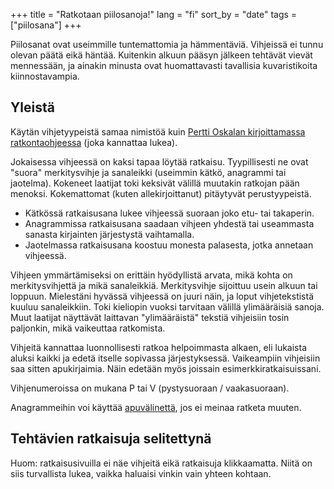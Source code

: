 +++
title = "Ratkotaan piilosanoja!"
lang = "fi"
sort_by = "date"
tags = ["piilosana"]
+++

Piilosanat ovat useimmille tuntemattomia ja hämmentäviä. Vihjeissä ei tunnu olevan päätä eikä häntää. Kuitenkin alkuun pääsyn jälkeen tehtävät vievät mennessään, ja ainakin minusta ovat huomattavasti tavallisia kuvaristikoita kiinnostavampia.

<!--more-->

## Yleistä

Käytän vihjetyypeistä samaa nimistöä kuin [Pertti Oskalan kirjoittamassa ratkontaohjeessa](https://sanojensommittelua.net/piilosanan-ratkontaohje/) (joka kannattaa lukea).

Jokaisessa vihjeessä on kaksi tapaa löytää ratkaisu. Tyypillisesti ne ovat "suora" merkitysvihje ja sanaleikki (useimmin kätkö, anagrammi tai jaotelma). Kokeneet laatijat toki keksivät välillä muutakin ratkojan pään menoksi. Kokemattomat (kuten allekirjoittanut) pitäytyvät perustyypeistä.

* Kätkössä ratkaisusana lukee vihjeessä suoraan joko etu- tai takaperin.
* Anagrammissa ratkaisusana saadaan vihjeen yhdestä tai useammasta sanasta kirjainten järjestystä vaihtamalla.
* Jaotelmassa ratkaisusana koostuu monesta palasesta, jotka annetaan vihjeessä.

Vihjeen ymmärtämiseksi on erittäin hyödyllistä arvata, mikä kohta on merkitysvihjettä ja mikä sanaleikkiä. Merkitysvihje sijoittuu usein alkuun tai loppuun. Mielestäni hyvässä vihjeessä on juuri näin, ja loput vihjetekstistä kuuluu sanaleikkiin. Toki kieliopin vuoksi tarvitaan välillä ylimääräisiä sanoja. Muut laatijat näyttävät laittavan "ylimääräistä" tekstiä vihjeisiin tosin paljonkin, mikä vaikeuttaa ratkomista.

Vihjeitä kannattaa luonnollisesti ratkoa helpoimmasta alkaen, eli lukaista aluksi kaikki ja edetä itselle sopivassa järjestyksessä. Vaikeampiin vihjeisiin saa sitten apukirjaimia. Näin edetään myös joissain esimerkkiratkaisuissani.

Vihjenumeroissa on mukana P tai V (pystysuoraan / vaakasuoraan).

Anagrammeihin voi käyttää [apuvälinettä](https://dancek.github.io/anagwasm/), jos ei meinaa ratketa muuten.

## Tehtävien ratkaisuja selitettynä

Huom: ratkaisusivuilla ei näe vihjeitä eikä ratkaisuja klikkaamatta. Niitä on siis turvallista lukea, vaikka haluaisi vinkin vain yhteen kohtaan.
